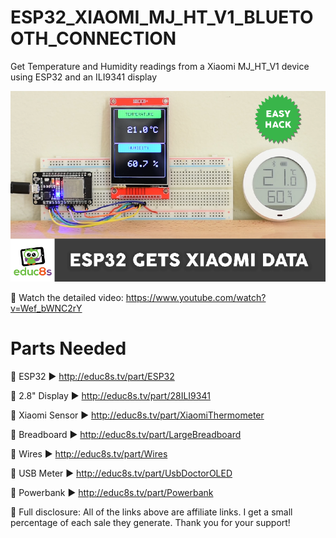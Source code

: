 # ESP32_XIAOMI_MJ_HT_V1_BLUETOOTH_CONNECTION
 Get Temperature and Humidity readings from a Xiaomi MJ_HT_V1 device using ESP32 and an ILI9341 display
 
 <p align="center">
  <img src="ESP32_Xiaomi.png" alt=""ESP32 gets Xiaomi Data" width="800">
</p>
 
 🎥 Watch the detailed video: https://www.youtube.com/watch?v=Wef_bWNC2rY
 
 # Parts Needed

🛒 ESP32 ▶ http://educ8s.tv/part/ESP32

🛒 2.8" Display ▶ http://educ8s.tv/part/28ILI9341

🛒 Xiaomi Sensor ▶ http://educ8s.tv/part/XiaomiThermometer

🛒 Breadboard ▶ http://educ8s.tv/part/LargeBreadboard

🛒 Wires ▶ http://educ8s.tv/part/Wires

🛒 USB Meter ▶ http://educ8s.tv/part/UsbDoctorOLED

🛒 Powerbank ▶ http://educ8s.tv/part/Powerbank

💖 Full disclosure: All of the links above are affiliate links. I get a small percentage of each sale they generate. Thank you for your support!

